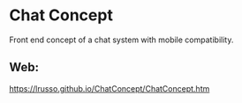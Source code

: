 # Chat Concept

Front end concept of a chat system with mobile compatibility.

## Web:

https://lrusso.github.io/ChatConcept/ChatConcept.htm
